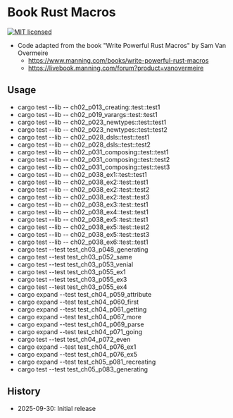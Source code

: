 # Book Rust Macros

[![MIT licensed][mit-badge]][mit-url]

[mit-badge]: https://img.shields.io/badge/license-MIT-blue.svg
[mit-url]: https://github.com/david-wallace-croft/book-rust-macros/blob/main/LICENSE.txt

- Code adapted from the book "Write Powerful Rust Macros" by Sam Van Overmeire
  - https://www.manning.com/books/write-powerful-rust-macros
  - https://livebook.manning.com/forum?product=vanovermeire

## Usage

- cargo test --lib -- ch02_p013_creating::test::test1
- cargo test --lib -- ch02_p019_varargs::test::test1
- cargo test --lib -- ch02_p023_newtypes::test::test1
- cargo test --lib -- ch02_p023_newtypes::test::test2
- cargo test --lib -- ch02_p028_dsls::test::test1
- cargo test --lib -- ch02_p028_dsls::test::test2
- cargo test --lib -- ch02_p031_composing::test::test1
- cargo test --lib -- ch02_p031_composing::test::test2
- cargo test --lib -- ch02_p031_composing::test::test3
- cargo test --lib -- ch02_p038_ex1::test::test1
- cargo test --lib -- ch02_p038_ex2::test::test1
- cargo test --lib -- ch02_p038_ex2::test::test2
- cargo test --lib -- ch02_p038_ex2::test::test3
- cargo test --lib -- ch02_p038_ex3::test::test1
- cargo test --lib -- ch02_p038_ex4::test::test1
- cargo test --lib -- ch02_p038_ex5::test::test1
- cargo test --lib -- ch02_p038_ex5::test::test2
- cargo test --lib -- ch02_p038_ex5::test::test3
- cargo test --lib -- ch02_p038_ex6::test::test1
- cargo test --test test_ch03_p048_generating
- cargo test --test test_ch03_p052_same
- cargo test --test test_ch03_p053_venial
- cargo test --test test_ch03_p055_ex1
- cargo test --test test_ch03_p055_ex3
- cargo test --test test_ch03_p055_ex4
- cargo expand --test test_ch04_p059_attribute
- cargo expand --test test_ch04_p060_first
- cargo expand --test test_ch04_p061_getting
- cargo expand --test test_ch04_p067_more
- cargo expand --test test_ch04_p069_parse
- cargo expand --test test_ch04_p071_going
- cargo test --test test_ch04_p072_even
- cargo expand --test test_ch04_p076_ex1
- cargo expand --test test_ch04_p076_ex5
- cargo expand --test test_ch05_p081_recreating
- cargo test --test test_ch05_p083_generating

## History

- 2025-09-30: Initial release

